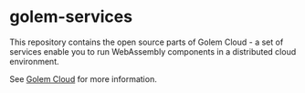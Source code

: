 # golem-services

This repository contains the open source parts of Golem Cloud - a set of services enable you to run WebAssembly components in a distributed cloud environment.

See [Golem Cloud](https://golem.cloud) for more information.

